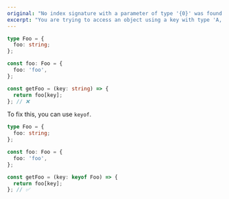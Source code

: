 ```yaml
---
original: "No index signature with a parameter of type '{0}' was found on type '{1}'."
excerpt: "You are trying to access an object using a key with type 'A,' but I am looking for a property's value type on type 'B.'"
---
```


```ts
type Foo = {
  foo: string;
};

const foo: Foo = {
  foo: 'foo',
};

const getFoo = (key: string) => {
  return foo[key];
}; // ❌
```

To fix this, you can use `keyof`.

```ts
type Foo = {
  foo: string;
};

const foo: Foo = {
  foo: 'foo',
};

const getFoo = (key: keyof Foo) => {
  return foo[key];
}; // ✅
```
